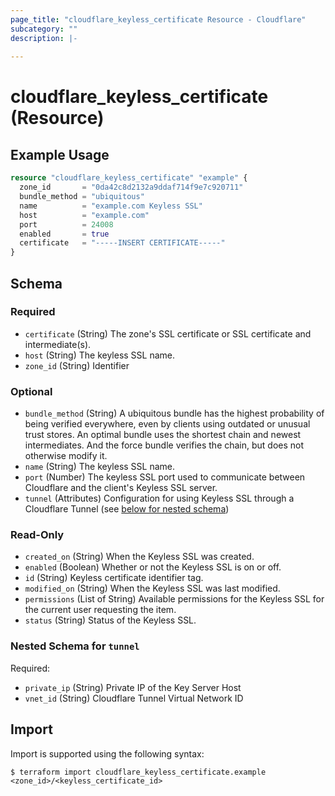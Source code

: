 ```yaml
---
page_title: "cloudflare_keyless_certificate Resource - Cloudflare"
subcategory: ""
description: |-
  
---
```


# cloudflare_keyless_certificate (Resource)



## Example Usage

```terraform
resource "cloudflare_keyless_certificate" "example" {
  zone_id       = "0da42c8d2132a9ddaf714f9e7c920711"
  bundle_method = "ubiquitous"
  name          = "example.com Keyless SSL"
  host          = "example.com"
  port          = 24008
  enabled       = true
  certificate   = "-----INSERT CERTIFICATE-----"
}
```
<!-- schema generated by tfplugindocs -->
## Schema

### Required

- `certificate` (String) The zone's SSL certificate or SSL certificate and intermediate(s).
- `host` (String) The keyless SSL name.
- `zone_id` (String) Identifier

### Optional

- `bundle_method` (String) A ubiquitous bundle has the highest probability of being verified everywhere, even by clients using outdated or unusual trust stores. An optimal bundle uses the shortest chain and newest intermediates. And the force bundle verifies the chain, but does not otherwise modify it.
- `name` (String) The keyless SSL name.
- `port` (Number) The keyless SSL port used to communicate between Cloudflare and the client's Keyless SSL server.
- `tunnel` (Attributes) Configuration for using Keyless SSL through a Cloudflare Tunnel (see [below for nested schema](#nestedatt--tunnel))

### Read-Only

- `created_on` (String) When the Keyless SSL was created.
- `enabled` (Boolean) Whether or not the Keyless SSL is on or off.
- `id` (String) Keyless certificate identifier tag.
- `modified_on` (String) When the Keyless SSL was last modified.
- `permissions` (List of String) Available permissions for the Keyless SSL for the current user requesting the item.
- `status` (String) Status of the Keyless SSL.

<a id="nestedatt--tunnel"></a>
### Nested Schema for `tunnel`

Required:

- `private_ip` (String) Private IP of the Key Server Host
- `vnet_id` (String) Cloudflare Tunnel Virtual Network ID

## Import

Import is supported using the following syntax:

```shell
$ terraform import cloudflare_keyless_certificate.example <zone_id>/<keyless_certificate_id>
```
